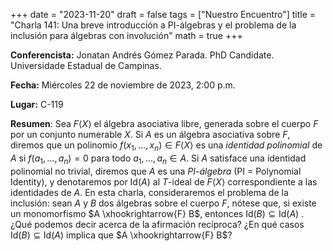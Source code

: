 +++
date  = "2023-11-20"
draft = false
tags  = ["Nuestro Encuentro"]
title = "Charla 141: Una breve introducción a PI-álgebras y el problema de la inclusión para álgebras con involución"
math  = true
+++

**Conferencista:** Jonatan Andrés Gómez Parada. PhD Candidate. Universidade Estadual de Campinas.

**Fecha:** Miércoles 22 de noviembre de 2023, 2:00 p.m.

**Lugar:** C-119

**Resumen**: Sea $F\langle X\rangle$ el álgebra asociativa libre, generada sobre el cuerpo $F$ por un conjunto numerable $X$. Si $A$ es un álgebra asociativa sobre $F$, diremos que un polinomio $f(x_1,\ldots,x_n) \in F\langle X\rangle$ es una *identidad polinomial* de $A$ si $f(a_1,\ldots,a_n) = 0$ para todo $a_1,\ldots,a_n \in A$. Si $A$ satisface una identidad polinomial no trivial, diremos que $A$ es una *PI-álgebra* (PI = Polynomial Identity), y denotaremos por Id$(A)$ al $T$-ideal de $F\langle X\rangle$ correspondiente a las identidades de $A$. En esta charla, consideraremos el problema de la inclusión: sean $A$ y $B$ dos álgebras sobre el cuerpo $F$, nótese que, si existe un monomorfismo $A \xhookrightarrow{F} B$, entonces $\text{Id}(B)\subseteq \text{Id}(A)$ . ¿Qué podemos decir acerca de la afirmación recíproca? ¿En qué casos $\text{Id}(B)\subseteq \text{Id}(A)$ implica que $A \xhookrightarrow{F} B$?
